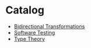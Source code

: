 # Catalog

- [Bidirectional Transformations](topic/bidirectional-transformations.md)
- [Software Testing](topic/testing.md)
- [Type Theory](topic/type-theory.md)
